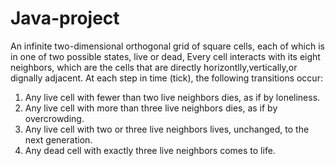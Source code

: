 # Java-project
An infinite two-dimensional orthogonal grid of square cells, each of which is in one of two possible states,
live or dead, Every cell interacts with its eight neighbors, which are the cells that are directly horizontlly,vertically,or dignally adjacent.
At each step in time (tick), the following transitions occur:
1. Any live cell with fewer than two live neighbors dies, as if by loneliness.
2. Any live cell with more than three live neighbors dies, as if by overcrowding.
3. Any live cell with two or three live neighbors lives, unchanged, to the next generation.
4. Any dead cell with exactly three live neighbors comes to life.
